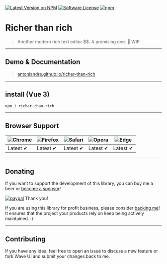 [![Latest Version on NPM](https://img.shields.io/npm/v/richer-than-rich.svg)](https://npmjs.com/package/richer-than-rich)
[![Software License](https://img.shields.io/badge/license-MIT-brightgreen.svg)](LICENSE.md)
[![npm](https://img.shields.io/npm/dt/richer-than-rich.svg)](https://www.npmjs.com/package/richer-than-rich)
<!-- [![npm](https://img.shields.io/npm/dw/richer-than-rich.svg)](https://www.npmjs.com/package/richer-than-rich) -->

# Richer than rich
> Another modern rich text editor $$. A promising one. 🚧 WIP

___

## Demo & Documentation
> [antoniandre.github.io/richer-than-rich](https://antoniandre.github.io/richer-than-rich)

___

## install (Vue 3)
```
npm i richer-than-rich
```

___

## Browser Support
![Chrome](https://raw.github.com/alrra/browser-logos/master/src/chrome/chrome_48x48.png) | ![Firefox](https://raw.github.com/alrra/browser-logos/master/src/firefox/firefox_48x48.png) | ![Safari](https://raw.github.com/alrra/browser-logos/master/src/safari/safari_48x48.png) | ![Opera](https://raw.github.com/alrra/browser-logos/master/src/opera/opera_48x48.png) | ![Edge](https://raw.github.com/alrra/browser-logos/master/src/edge/edge_48x48.png) |
| --- | --- | --- | --- | --- |
Latest ✔ | Latest ✔ | Latest ✔ | Latest ✔ | Latest ✔ |

___

## Donating

If you want to support the development of this library, you can buy me a beer or [become a sponsor](https://github.com/sponsors/antoniandre)!

[![paypal](https://www.paypalobjects.com/en_AU/i/btn/btn_donateCC_LG.gif)](https://www.paypal.me/antoniandre1)
Thank you!

If you are using this library for profit business, please consider [backing me](https://github.com/sponsors/antoniandre)!
It ensures that the project your products rely on keep being actively maintained. :)
___

## Contributing

If you have any idea, feel free to open an issue to discuss a new feature or fork Wave UI and submit your changes back to me.
